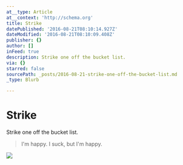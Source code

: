 ```yaml
---
at__type: Article
at__context: 'http://schema.org'
title: Strike
datePublished: '2016-08-21T08:10:14.927Z'
dateModified: '2016-08-21T08:10:09.408Z'
publisher: {}
author: []
inFeed: true
description: Strike one off the bucket list.
via: {}
starred: false
sourcePath: _posts/2016-08-21-strike-one-off-the-bucket-list.md
_type: Blurb

---
```

# Strike

Strike one off the bucket list.

> I'm happy. I suck, but I'm happy.

![](https://the-grid-user-content.s3-us-west-2.amazonaws.com/45340559-22b9-40a1-9d7a-b0022bb30c14.jpg)